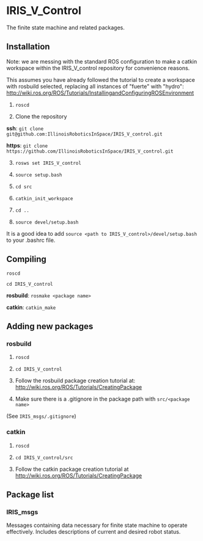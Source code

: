 # IRIS\_V\_Control

The finite state machine and related packages.

## Installation

Note: we are messing with the standard ROS configuration to make a catkin 
workspace within the IRIS\_V\_control repository for convenience reasons.

This assumes you have already followed the tutorial to create a workspace
with rosbuild selected, replacing all instances of "fuerte" with "hydro": <br />
http://wiki.ros.org/ROS/Tutorials/InstallingandConfiguringROSEnvironment

1)  `roscd`

2)  Clone the repository

__ssh__: `git clone git@github.com:IllinoisRoboticsInSpace/IRIS_V_control.git`

__https__: `git clone https://github.com/IllinoisRoboticsInSpace/IRIS_V_control.git`

3)  `rosws set IRIS_V_control`

4)  `source setup.bash`

5)  `cd src`

6)  `catkin_init_workspace`

7)  `cd ..`

8)  `source devel/setup.bash`

It is a good idea to add `source <path to IRIS_V_control>/devel/setup.bash`
to your .bashrc file.


## Compiling

`roscd`

`cd IRIS_V_control`

__rosbuild__: `rosmake <package name>`

__catkin__:   `catkin_make`

## Adding new packages

### rosbuild

1) `roscd`

2) `cd IRIS_V_control`

3) Follow the rosbuild package creation tutorial at: <br />
http://wiki.ros.org/ROS/Tutorials/CreatingPackage

4) Make sure there is a .gitignore in the package path with `src/<package name>`

(See `IRIS_msgs/.gitignore`)

### catkin

1) `roscd`

2) `cd IRIS_V_control/src`

3) Follow the catkin package creation tutorial at <br />
http://wiki.ros.org/ROS/Tutorials/CreatingPackage

## Package list

### IRIS\_msgs

Messages containing data necessary for finite state machine to operate
effectively. Includes descriptions of current and desired robot status.

